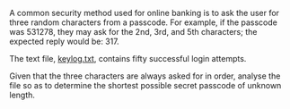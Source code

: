 A common security method used for online banking is to ask the user for three random characters from a passcode. For example, if the passcode was 531278, they may ask for the 2nd, 3rd, and 5th characters; the expected reply would be: 317.

The text file, [keylog.txt](https://projecteuler.net/project/resources/p079_keylog.txt), contains fifty successful login attempts.

Given that the three characters are always asked for in order, analyse the file so as to determine the shortest possible secret passcode of unknown length.

